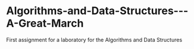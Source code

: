 # Algorithms-and-Data-Structures---A-Great-March
First assignment for a laboratory for the Algorithms and Data Structures

